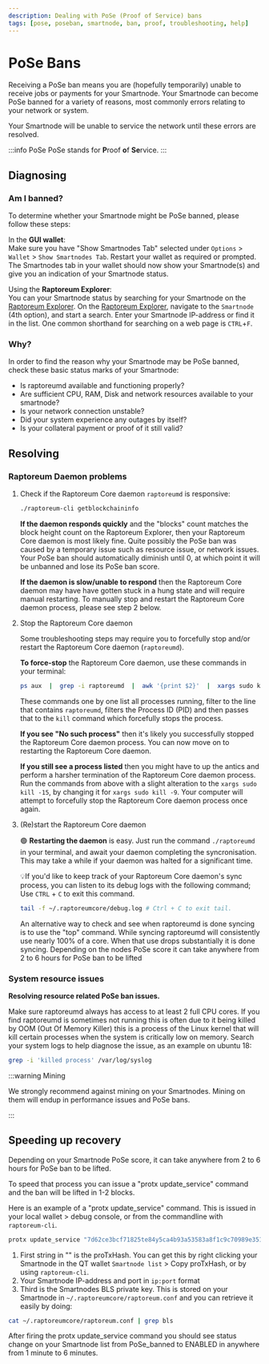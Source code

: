 ```yaml
---
description: Dealing with PoSe (Proof of Service) bans
tags: [pose, poseban, smartnode, ban, proof, troubleshooting, help]
---
```


# PoSe Bans

Receiving a PoSe ban means you are (hopefully temporarily) unable to receive jobs or payments for your Smartnode. Your Smartnode can become PoSe banned for a variety of reasons, most commonly errors relating to your network or system.

Your Smartnode will be unable to service the network until these errors are resolved.

:::info PoSe
PoSe stands for **P**roof **o**f **Se**rvice.
:::

## Diagnosing

### Am I banned?

To determine whether your Smartnode might be PoSe banned, please follow these steps:

In the **GUI wallet**:  
Make sure you have "Show Smartnodes Tab" selected under `Options` > `Wallet` > `Show Smartnodes Tab`. Restart your wallet as required or prompted.
The Smartnodes tab in your wallet should now show your Smartnode(s) and give you an indication of your Smartnode status.

Using the **Raptoreum Explorer**:  
You can your Smartnode status by searching for your Smartnode on the [Raptoreum Explorer](https://explorer.raptoreum.com/). On the [Raptoreum Explorer](https://explorer.raptoreum.com/), navigate to the `Smartnode` (4th option), and start a search. Enter your Smartnode IP-address or find it in the list. One common shorthand for searching on a web page is `CTRL`+`F`.

### Why?

In order to find the reason why your Smartnode may be PoSe banned, check these basic status marks of your Smartnode:

- Is raptoreumd available and functioning properly?
- Are sufficient CPU, RAM, Disk and network resources available to your smartnode?
- Is your network connection unstable?
- Did your system experience any outages by itself?
- Is your collateral payment or proof of it still valid?

## Resolving

### Raptoreum Daemon problems

1. Check if the Raptoreum Core daemon `raptoreumd` is responsive:

    ```bash
    ./raptoreum-cli getblockchaininfo
    ```

    **If the daemon responds quickly** and the "blocks" count matches the block height count on the Raptoreum Explorer, then your Raptoreum Core daemon is most likely fine. Quite possibly the PoSe ban was caused by a temporary issue such as resource issue, or network issues. Your PoSe ban should automatically diminish until 0, at which point it will be unbanned and lose its PoSe ban score.

    **If the daemon is slow/unable to respond** then the Raptoreum Core daemon may have have gotten stuck in a hung state and will require manual restarting. To manually stop and restart the Raptoreum Core daemon process, please see step 2 below.

2. Stop the Raptoreum Core daemon

    Some troubleshooting steps may require you to forcefully stop and/or restart the Raptoreum Core daemon (`raptoreumd`).

    **To force-stop** the Raptoreum Core daemon, use these commands in your terminal:

    ```bash
    ps aux  |  grep -i raptoreumd  |  awk '{print $2}'  |  xargs sudo kill -15
    ```

    These commands one by one list all processes running, filter to the line that contains `raptoreumd`, filters the Process ID (PID) and then passes that to the `kill` command which forcefully stops the process.

    **If you see "No such process"** then it's likely you successfully stopped the Raptoreum Core daemon process. You can now move on to restarting the Raptoreum Core daemon.

    **If you still see a process listed** then you might have to up the antics and perform a harsher termination of the Raptoreum Core daemon process. Run the commands from above with a slight alteration to the `xargs sudo kill -15`, by changing it for `xargs sudo kill -9`. Your computer will attempt to forcefully stop the Raptoreum Core daemon process once again.

3. (Re)start the Raptoreum Core daemon

    🟢 **Restarting the daemon** is easy. Just run the command `./raptoreumd` in your terminal, and await your daemon completing the syncronisation. This may take a while if your daemon was halted for a significant time.

    💡If you'd like to keep track of your Raptoreum Core daemon's sync process, you can listen to its debug logs with the following command; Use `CTRL` + `C` to exit this command.

    ```bash
    tail -f ~/.raptoreumcore/debug.log # Ctrl + C to exit tail.
    ```

    An alternative way to check and see when raptoreumd is done syncing is to use the "top" command. While syncing raptoreumd will consistently use nearly 100% of a core. When that use drops substantially it is done syncing. Depending on the nodes PoSe score it can take anywhere from 2 to 6 hours for PoSe ban to be lifted

### System resource issues

**Resolving resource related PoSe ban issues.**

Make sure raptoreumd always has access to at least 2 full CPU cores.  If you find raptoreumd is sometimes not running this is often due to it being killed by OOM (Out Of Memory Killer) this is a process of the Linux kernel that will kill certain processes when the system is critically low on memory. Search your system logs to help diagnose the issue, as an example on ubuntu 18:

```bash
grep -i 'killed process' /var/log/syslog
```

:::warning Mining

We strongly recommend against mining on your Smartnodes. Mining on them will endup in performance issues and PoSe bans.

:::

## Speeding up recovery

Depending on your Smartnode PoSe score, it can take anywhere from 2 to 6 hours for PoSe ban to be lifted.

To speed that process you can issue a "protx update_service" command and the ban will be lifted in 1-2 blocks.

Here is an example of a "protx update_service" command. This is issued in your local wallet > debug console, or from the commandline with `raptoreum-cli`.

```bash
protx update_service "7d62ce3bcf71825te84y5ca4b93a53583a8f1c9c70989e351c0f470088729a83" "your.smartnode.ip:10226" "3808471d6e52fe3b683474075cdf50192babe3b38203187ec0cg18fg54e439a4"
```

1. First string in "" is the proTxHash. You can get this by right clicking your Smartnode in the QT wallet `Smartnode list` > Copy proTxHash, or by using `raptoreum-cli`.
2. Your Smartnode IP-address and port in `ip:port` format
3. Third is the Smartnodes BLS private key. This is stored on your Smartnode in `~/.raptoreumcore/raptoreum.conf` and you can retrieve it easily by doing:

 ```bash
cat ~/.raptoreumcore/raptoreum.conf | grep bls
 ```

After firing the protx update_service command you should see status change on your Smartnode list from PoSe_banned to ENABLED in anywhere from 1 minute to 6 minutes.
